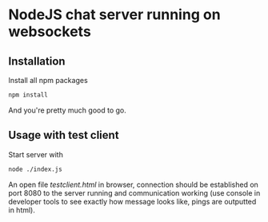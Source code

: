 # NodeJS chat server running on websockets

## Installation

Install all npm packages

```bash
npm install
```

And you're pretty much good to go.

## Usage with test client

Start server with

```bash
node ./index.js
```

An open file *testclient.html* in browser, connection should be established on port 8080 to the server running and communication working (use console in developer tools to see exactly how message looks like, pings are outputted in html).
